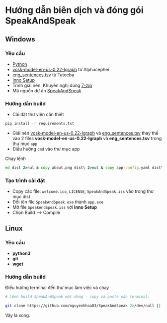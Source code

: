 # Hướng dẫn biên dịch và đóng gói SpeakAndSpeak
## Windows
### Yêu cầu
- [Python](https://www.python.org/downloads/)
- [vosk-model-en-us-0.22-lgraph](https://alphacephei.com/vosk/models/vosk-model-en-us-0.22-lgraph.zip) từ Alphacephei
- [eng_sentences.tsv](https://downloads.tatoeba.org/exports/per_language/eng/eng_sentences.tsv.bz2) từ Tatoeba
- [Inno Setup](https://jrsoftware.org/isdl.php#stable)
- Trình giải nén: Khuyến nghị dùng [7-zip](https://www.7-zip.org/)
- Mã nguồn dự án [SpeakAndSpeak](https://github.com/nguyenhhoa03/SpeakAndSpeak/archive/refs/heads/main.zip)
### Hướng dẫn build
- Cài đặt thư viện cần thiết
```cmd
pip install -r requirements.txt
```
- Giải nén [vosk-model-en-us-0.22-lgraph](https://alphacephei.com/vosk/models/vosk-model-en-us-0.22-lgraph.zip) và [eng_sentences.tsv](https://downloads.tatoeba.org/exports/per_language/eng/eng_sentences.tsv.bz2) thay thế vào 2 files **vosk-model-en-us-0.22-lgraph** và **eng_sentences.tsv** trong thư mục `app`
- Điều hướng `cmd` vào thư mục app

Chạy lệnh
```cmd
md dist 2>nul & copy about.png dist\ 2>nul & copy app-config.yaml dist\ 2>nul & copy eng_sentences.tsv dist\ 2>nul & copy user-data.yaml dist\ 2>nul & copy welcome.png dist\ 2>nul & pyinstaller --onefile --noconsole --add-binary "C:\Users\%USERNAME%\AppData\Local\Programs\Python\Python313\Lib\site-packages\vosk\libvosk.dll;vosk" --add-data "vosk-model-en-us-0.22-lgraph;vosk-model-en-us-0.22-lgraph" --add-data "about.png;." --add-data "app-config.yaml;." --add-data "eng_sentences.tsv;." --add-data "user-data.yaml;." --add-data "welcome.png;." --icon "welcome.ico" --hidden-import "PIL._tkinter_finder" --name "SpeakAndSpeak" app.py & cd dist & echo ✅ Build completed! Run with: SpeakAndSpeak.exe & dir
```
### Tạo trình cài đặt
- Copy các file: `welcome.ico`, `LICENSE`, `SpeakAndSpeak.iss` vào trong thư mục dist
- Đổi tên file `SpeakAndSpeak.exe` thành `app.exe`
- Mở file `SpeakAndSpeak.iss` với **Inno Setup**
- Chọn Build --> Compile

## Linux
### Yêu cầu 
- **python3**
- **git**
- **wget**
 ### Hướng dẫn build
  Điều hướng terminal đến thư mục làm việc và chạy
  ```bash
# Lệnh build SpeakAndSpeak một dòng - copy và paste vào terminal:

git clone https://github.com/nguyenhhoa03/SpeakAndSpeak 2>/dev/null || echo "Repository exists"; cd SpeakAndSpeak; pip install -r requirements.txt; cd app; wget -nc https://alphacephei.com/vosk/models/vosk-model-en-us-0.22-lgraph.zip; wget -nc https://downloads.tatoeba.org/exports/per_language/eng/eng_sentences.tsv.bz2; unzip -o vosk-model-en-us-0.22-lgraph.zip; bunzip2 -f eng_sentences.tsv.bz2; rm -f vosk-model-en-us-0.22-lgraph.zip eng_sentences.tsv.bz2; mkdir -p dist; cp about.png app-config.yaml eng_sentences.tsv user-data.yaml welcome.png dist/ 2>/dev/null || true; pyinstaller --onefile --noconsole --add-binary "$(python -c 'import vosk, os; print(os.path.join(os.path.dirname(vosk.__file__), "libvosk.so"))'):vosk" --add-data "vosk-model-en-us-0.22-lgraph:vosk-model-en-us-0.22-lgraph" --add-data "about.png:." --add-data "app-config.yaml:." --add-data "eng_sentences.tsv:." --add-data "user-data.yaml:." --add-data "welcome.png:." --icon "welcome.ico" --hidden-import "PIL._tkinter_finder" --name "SpeakAndSpeak" app.py; cd dist; echo "✅ Build completed! Run with: ./SpeakAndSpeak"; ls -la
```
Vậy là xong.
